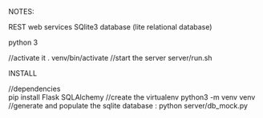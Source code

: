 NOTES:

REST web services
SQlite3 database (lite relational database) 

    
python 3

  //activate it
  . venv/bin/activate
  //start the server
  server/run.sh

INSTALL

//dependencies  
pip install Flask SQLAlchemy
//create the virtualenv
python3 -m venv venv
//generate and populate the sqlite database :
python server/db_mock.py